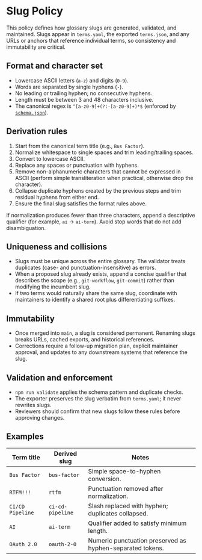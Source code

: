 # Slug Policy

This policy defines how glossary slugs are generated, validated, and maintained. Slugs appear in `terms.yaml`, the exported `terms.json`, and any URLs or anchors that reference individual terms, so consistency and immutability are critical.

## Format and character set

- Lowercase ASCII letters (`a-z`) and digits (`0-9`).
- Words are separated by single hyphens (`-`).
- No leading or trailing hyphen; no consecutive hyphens.
- Length must be between 3 and 48 characters inclusive.
- The canonical regex is `^[a-z0-9]+(?:-[a-z0-9]+)*$` (enforced by [`schema.json`](../schema.json)).

## Derivation rules

1. Start from the canonical term title (e.g., `Bus Factor`).
2. Normalize whitespace to single spaces and trim leading/trailing spaces.
3. Convert to lowercase ASCII.
4. Replace any spaces or punctuation with hyphens.
5. Remove non-alphanumeric characters that cannot be expressed in ASCII (perform simple transliteration when practical, otherwise drop the character).
6. Collapse duplicate hyphens created by the previous steps and trim residual hyphens from either end.
7. Ensure the final slug satisfies the format rules above.

If normalization produces fewer than three characters, append a descriptive qualifier (for example, `ai` → `ai-term`). Avoid stop words that do not add disambiguation.

## Uniqueness and collisions

- Slugs must be unique across the entire glossary. The validator treats duplicates (case- and punctuation-insensitive) as errors.
- When a proposed slug already exists, append a concise qualifier that describes the scope (e.g., `git-workflow`, `git-commit`) rather than modifying the incumbent slug.
- If two terms would naturally share the same slug, coordinate with maintainers to identify a shared root plus differentiating suffixes.

## Immutability

- Once merged into `main`, a slug is considered permanent. Renaming slugs breaks URLs, cached exports, and historical references.
- Corrections require a follow-up migration plan, explicit maintainer approval, and updates to any downstream systems that reference the slug.

## Validation and enforcement

- `npm run validate` applies the schema pattern and duplicate checks.
- The exporter preserves the slug verbatim from `terms.yaml`; it never rewrites slugs.
- Reviewers should confirm that new slugs follow these rules before approving changes.

## Examples

| Term title | Derived slug | Notes |
| --- | --- | --- |
| `Bus Factor` | `bus-factor` | Simple space-to-hyphen conversion. |
| `RTFM!!!` | `rtfm` | Punctuation removed after normalization. |
| `CI/CD Pipeline` | `ci-cd-pipeline` | Slash replaced with hyphen; duplicates collapsed. |
| `AI` | `ai-term` | Qualifier added to satisfy minimum length. |
| `OAuth 2.0` | `oauth-2-0` | Numeric punctuation preserved as hyphen-separated tokens. |
